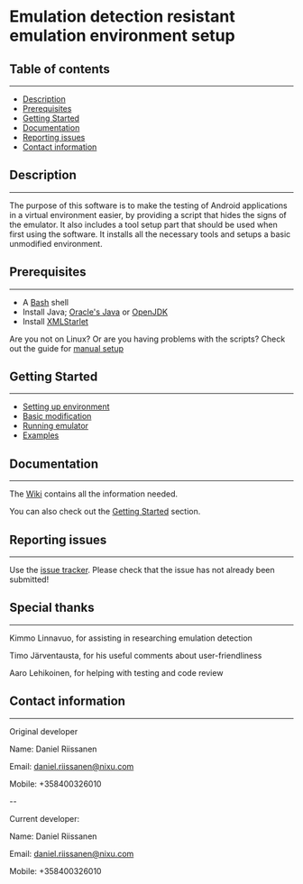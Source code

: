 # Emulation detection resistant emulation environment setup #

## Table of contents ##
---
* [Description](#description)
* [Prerequisites](#prerequisites)
* [Getting Started](#getting-started)
* [Documentation](#documentation)
* [Reporting issues](#reporting-issues)
* [Contact information](#contact-information)


## Description ##
---
The purpose of this software is to make the testing of Android applications in
a virtual environment easier, by providing a script that hides the signs of
the emulator. It also includes a tool setup part that should be used when first
using the software. It installs all the necessary tools and setups a basic
unmodified environment.


## Prerequisites ##
---
* A [Bash][1] shell
* Install Java; [Oracle's Java][2] or [OpenJDK][3]
* Install [XMLStarlet][4]

Are you not on Linux? Or are you having problems with the scripts? Check out the
guide for [manual setup][5]

## Getting Started ##
---
* [Setting up environment][6]
* [Basic modification][7]
* [Running emulator][8]
* [Examples][9]


## Documentation ##
---
The [Wiki][10] contains all the information needed.

You can also check out the [Getting Started](#getting-started) section.


## Reporting issues ##
---
Use the [issue tracker][11]. Please check that the issue has not already
been submitted!


## Special thanks ##
---
Kimmo Linnavuo, for assisting in researching emulation detection

Timo Järventausta, for his useful comments about user-friendliness

Aaro Lehikoinen, for helping with testing and code review


## Contact information ##
---
Original developer

Name:   Daniel Riissanen

Email:  daniel.riissanen@nixu.com

Mobile: +358400326010

--

Current developer:

Name:   Daniel Riissanen

Email:  daniel.riissanen@nixu.com

Mobile: +358400326010

<!--- Links -->
[1]: https://en.wikipedia.org/wiki/Bash_%28Unix_shell%29
[2]: http://java.com/en/download/
[3]: http://openjdk.java.net/install/
[4]: http://xmlstar.sourceforge.net/download.php
[5]: https://git.nixu.fi/daniel.riissanen/android-emulation-environment-setup/wikis/Manual-setup
[6]: https://git.nixu.fi/daniel.riissanen/android-emulation-environment-setup/wikis/Setting-up-environment
[7]: https://git.nixu.fi/daniel.riissanen/android-emulation-environment-setup/wikis/Basic-modification-of-environment
[8]: https://git.nixu.fi/daniel.riissanen/android-emulation-environment-setup/wikis/Running-the-emulator
[9]: https://git.nixu.fi/daniel.riissanen/android-emulation-environment-setup/wikis/Examples
[10]: https://git.nixu.fi/daniel.riissanen/android-emulation-environment-setup/wikis/home
[11]: https://git.nixu.fi/daniel.riissanen/android-emulation-environment-setup/issues